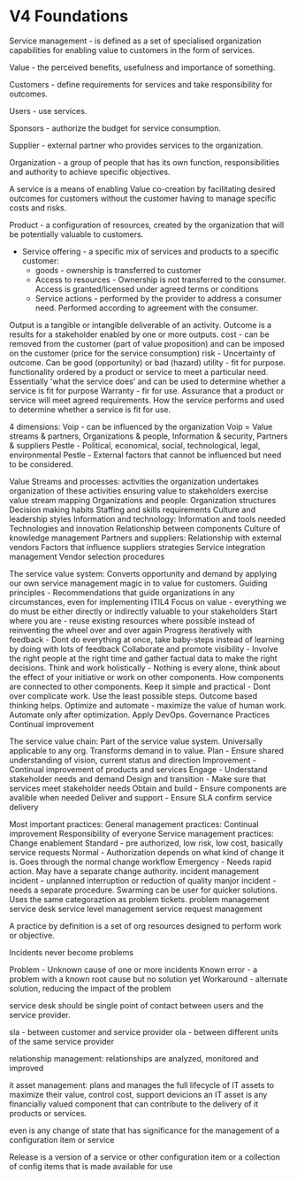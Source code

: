# V4 Foundations


Service management - is defined as a set of specialised organization capabilities for enabling value to customers in the form of services.

Value - the perceived benefits, usefulness and importance of something.

Customers - define requirements for services and take responsibility for outcomes.

Users - use services.

Sponsors - authorize the budget for service consumption.

Supplier - external partner who provides services to the organization.

Organization - a group of people that has its own function, responsibilities and authority to achieve specific objectives.


A service is a means of enabling Value co-creation by facilitating desired outcomes for customers without the customer having to manage specific costs and risks.

Product - a configuration of resources, created by the organization that will be potentially valuable to customers.

- Service offering - a specific mix of services and products to a specific customer:
  - goods - ownership is transferred to customer
  - Access to resources - Ownership is not transferred to the consumer.  Access is granted/licensed under agreed terms or conditions
  - Service actions - performed by the provider to address a consumer need.  Performed according to agreement with the consumer.
	
Output is a tangible or intangible deliverable of an activity.
Outcome is a results for a stakeholder enabled by one or more outputs.
cost - can be removed from the customer (part of value proposition) and can be imposed on the customer (price for the service consumption)
risk - Uncertainty of outcome.  Can be good (opportunity) or bad (hazard)
utility - fit for purpose.  functionality ordered by a product or service to meet a particular need.  Essentially 'what the service does' and can be used to determine whether a service is fit for purpose
Warranty - fir for use. Assurance that a product or service will meet agreed requirements.  How the service performs and used to determine whether a service is fit for use.


4 dimensions:
	Voip - can be influenced by the organization
		Voip = Value streams & partners, Organizations & people, Information & security, Partners & suppliers
	Pestle - Political, economical, social, technological, legal, environmental
		Pestle - External factors that cannot be influenced but need to be considered.

Value Streams and processes:
	activities the organization undertakes
	organization of these activities ensuring value to stakeholders
	exercise value stream mapping
Organizations and people:
	Organization structures
	Decision making habits
	Staffing and skills requirements
	Culture and leadership styles
Information and technology:
	Information and tools needed
	Technologies and innovation
	Relationship between components
	Culture of knowledge management
Partners and suppliers:
	Relationship with external vendors
	Factors that influence suppliers strategies
	Service integration management
	Vendor selection procedures
	
The service value system:
Converts opportunity and demand by applying our own service management magic in to value for customers.
	Guiding principles -
		Recommendations that guide organizations in any circumstances, even for implementing ITIL4
		Focus on value - everything we do must be either directly or indirectly valuable to your stakeholders
		Start where you are - reuse existing resources where possible instead of reinventing the wheel over and over again
		Progress iteratively with feedback - Dont do everything at once, take baby-steps instead of learning by doing with lots of feedback
		Collaborate and promote visibility - Involve the right people at the right time and gather factual data to make the right decisions.
		Think and work holistically - Nothing is every alone, think about the effect of your initiative or work on other components.  How components are connected to other components.
		Keep it simple and practical - Dont over complicate work.  Use the least possible steps.  Outcome based thinking helps.
		Optimize and automate - maximize the value of human work.  Automate only after optimization. Apply DevOps.
	Governance
	Practices
	Continual improvement
	
The service value chain:
Part of the service value system.
Universally applicable to any org.
Transforms demand in to value.
	Plan - Ensure shared understanding of vision, current status and direction
	Improvement - Continual improvement of products and services
	Engage - Understand stakeholder needs and demand
	Design and transition - Make sure that services meet stakeholder needs
	Obtain and build - Ensure components are avalible when needed
	Deliver and support - Ensure SLA confirm service delivery
	
Most important practices:
	General management practices:
		Continual improvement
			Responsibility of everyone
	Service management practices:
		Change enablement
			Standard - pre authorized, low risk, low cost, basically service requests
			Normal - Authorization depends on what kind of change it is.  Goes through the normal change workflow
			Emergency - Needs rapid action.  May have a separate change authority.
		incident management
			incident - unplanned interruption or reduction of quality
			manjor incident - needs a separate procedure.  Swarming can be user for quicker solutions.
			Uses the same categoraztion as problem tickets.
		problem management
		service desk
		service level management
		service request management

A practice by definition is a set of org resources designed to perform work or objective.

Incidents never become problems

Problem - Unknown cause of one or more incidents
Known error - a problem with a known root cause but no solution yet
Workaround - alternate solution, reducing the impact of the problem

service desk should be single point of contact between users and the service provider.

sla - between customer and service provider
ola - between different units of the same service provider

relationship management:
	relationships are analyzed, monitored and improved
	
it asset management:
	plans and manages the full lifecycle of IT assets to maximize their value, control cost, support devicions
	an IT asset is any financially valued component that can contribute to the delivery of it products or services.
	
even is any change of state that has significance for the management of a configuration item or service

Release is a version of a service or other configuration item or a collection of config items that is made available for use
